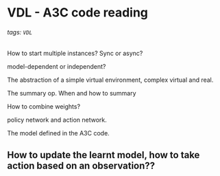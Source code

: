# VDL - A3C code reading

###### tags: `VDL`

How to start multiple instances? Sync or async?

model-dependent or independent?

The abstraction of a simple virtual environment, complex virtual and real.

The summary op. When and how to summary

How to combine weights?

policy network and action network.

The model defined in the A3C code.

## How to update the learnt model, how to take action based on an observation??
